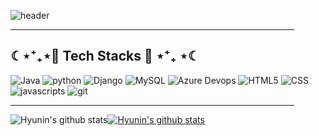 

![header](https://capsule-render.vercel.app/api?type=Slice&color=auto&height=300&section=header&text=JeonHyunin%20&fontSize=90)

<hr style="border:1px color= silver;" width="90%">

## ☾⋆⁺₊⋆💙 Tech Stacks 💙 ⋆⁺₊ ⋆☾

![Java](https://img.shields.io/badge/-JAVA-%23ED1A3A) ![python](https://img.shields.io/badge/-python-%233776AB) ![Django](https://img.shields.io/badge/-Django-%23092E20)  ![MySQL](https://img.shields.io/badge/-MySQL-%234479A1) ![Azure Devops](https://img.shields.io/badge/-Azure%20DevOps-%230078D7) ![HTML5](https://img.shields.io/badge/-HTML5-%23E34F26) ![CSS](https://img.shields.io/badge/-CSS-%231572B6) ![javascripts](https://img.shields.io/badge/-JavaScript-%23F7DF1E) ![git](https://img.shields.io/badge/-git-%23F05032)

<hr style="border:1px color= silver;" width="90%">

![Hyunin's github stats](https://github-readme-stats.vercel.app/api?username=HyuninJeon&show_icons=true)[![Hyunin's github stats](https://github-readme-stats.vercel.app/api/top-langs/?username=HyuninJeon&show_icons=true&hide_border=true&title_color=004386&icon_color=004386&layout=compact)](https://github.com/HyuninJeon)
